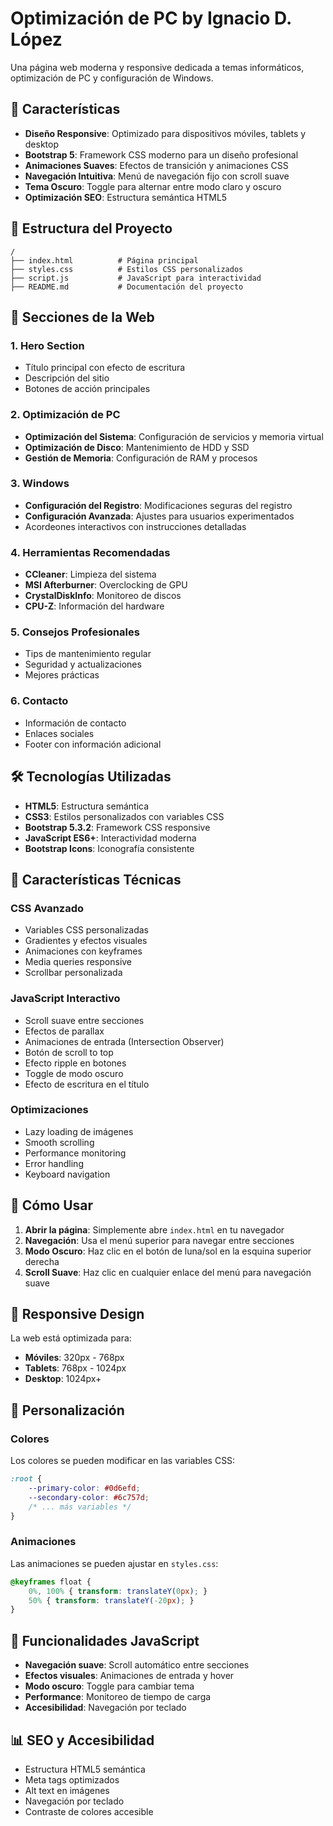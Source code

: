 # Optimización de PC by Ignacio D. López

Una página web moderna y responsive dedicada a temas informáticos, optimización de PC y configuración de Windows.

## 🚀 Características

- **Diseño Responsive**: Optimizado para dispositivos móviles, tablets y desktop
- **Bootstrap 5**: Framework CSS moderno para un diseño profesional
- **Animaciones Suaves**: Efectos de transición y animaciones CSS
- **Navegación Intuitiva**: Menú de navegación fijo con scroll suave
- **Tema Oscuro**: Toggle para alternar entre modo claro y oscuro
- **Optimización SEO**: Estructura semántica HTML5

## 📁 Estructura del Proyecto

```
/
├── index.html          # Página principal
├── styles.css          # Estilos CSS personalizados
├── script.js           # JavaScript para interactividad
├── README.md           # Documentación del proyecto
```

## 🎨 Secciones de la Web

### 1. **Hero Section**
- Título principal con efecto de escritura
- Descripción del sitio
- Botones de acción principales

### 2. **Optimización de PC**
- **Optimización del Sistema**: Configuración de servicios y memoria virtual
- **Optimización de Disco**: Mantenimiento de HDD y SSD
- **Gestión de Memoria**: Configuración de RAM y procesos

### 3. **Windows**
- **Configuración del Registro**: Modificaciones seguras del registro
- **Configuración Avanzada**: Ajustes para usuarios experimentados
- Acordeones interactivos con instrucciones detalladas

### 4. **Herramientas Recomendadas**
- **CCleaner**: Limpieza del sistema
- **MSI Afterburner**: Overclocking de GPU
- **CrystalDiskInfo**: Monitoreo de discos
- **CPU-Z**: Información del hardware

### 5. **Consejos Profesionales**
- Tips de mantenimiento regular
- Seguridad y actualizaciones
- Mejores prácticas

### 6. **Contacto**
- Información de contacto
- Enlaces sociales
- Footer con información adicional

## 🛠️ Tecnologías Utilizadas

- **HTML5**: Estructura semántica
- **CSS3**: Estilos personalizados con variables CSS
- **Bootstrap 5.3.2**: Framework CSS responsive
- **JavaScript ES6+**: Interactividad moderna
- **Bootstrap Icons**: Iconografía consistente

## 🎯 Características Técnicas

### CSS Avanzado
- Variables CSS personalizadas
- Gradientes y efectos visuales
- Animaciones con keyframes
- Media queries responsive
- Scrollbar personalizada

### JavaScript Interactivo
- Scroll suave entre secciones
- Efectos de parallax
- Animaciones de entrada (Intersection Observer)
- Botón de scroll to top
- Efecto ripple en botones
- Toggle de modo oscuro
- Efecto de escritura en el título

### Optimizaciones
- Lazy loading de imágenes
- Smooth scrolling
- Performance monitoring
- Error handling
- Keyboard navigation

## 🚀 Cómo Usar

1. **Abrir la página**: Simplemente abre `index.html` en tu navegador
2. **Navegación**: Usa el menú superior para navegar entre secciones
3. **Modo Oscuro**: Haz clic en el botón de luna/sol en la esquina superior derecha
4. **Scroll Suave**: Haz clic en cualquier enlace del menú para navegación suave

## 📱 Responsive Design

La web está optimizada para:
- **Móviles**: 320px - 768px
- **Tablets**: 768px - 1024px
- **Desktop**: 1024px+

## 🎨 Personalización

### Colores
Los colores se pueden modificar en las variables CSS:
```css
:root {
    --primary-color: #0d6efd;
    --secondary-color: #6c757d;
    /* ... más variables */
}
```

### Animaciones
Las animaciones se pueden ajustar en `styles.css`:
```css
@keyframes float {
    0%, 100% { transform: translateY(0px); }
    50% { transform: translateY(-20px); }
}
```

## 🔧 Funcionalidades JavaScript

- **Navegación suave**: Scroll automático entre secciones
- **Efectos visuales**: Animaciones de entrada y hover
- **Modo oscuro**: Toggle para cambiar tema
- **Performance**: Monitoreo de tiempo de carga
- **Accesibilidad**: Navegación por teclado

## 📊 SEO y Accesibilidad

- Estructura HTML5 semántica
- Meta tags optimizados
- Alt text en imágenes
- Navegación por teclado
- Contraste de colores accesible


